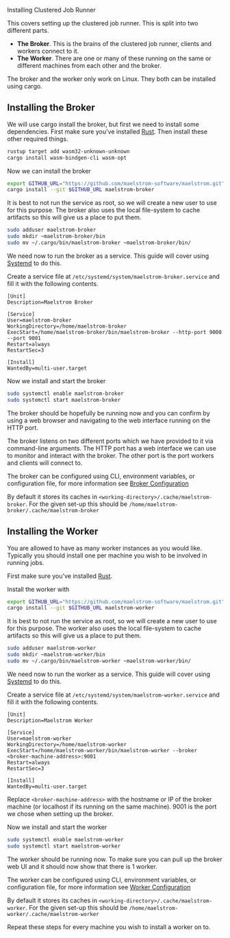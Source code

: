  Installing Clustered Job Runner

This covers setting up the clustered job runner. This is split into two
different parts.

- **The Broker**. This is the brains of the clustered job runner, clients and
  workers connect to it.
- **The Worker**. There are one or many of these running on the same or different
  machines from each other and the broker.

The broker and the worker only work on Linux. They both can be installed using
cargo.

## Installing the Broker

We will use cargo install the broker, but first we need to install some
dependencies. First make sure you've installed
[Rust](https://www.rust-lang.org/tools/install). Then install these other
required things.

```bash
rustup target add wasm32-unknown-unknown
cargo install wasm-bindgen-cli wasm-opt
```

Now we can install the broker

```bash
export GITHUB_URL="https://github.com/maelstrom-software/maelstrom.git"
cargo install --git $GITHUB_URL maelstrom-broker
```

It is best to not run the service as root, so we will create a new user to use
for this purpose. The broker also uses the local file-system to cache artifacts
so this will give us a place to put them.

```bash
sudo adduser maelstrom-broker
sudo mkdir ~maelstrom-broker/bin
sudo mv ~/.cargo/bin/maelstrom-broker ~maelstrom-broker/bin/
```

We need now to run the broker as a service. This guide will cover using
[Systemd](https://systemd.io) to do this.

Create a service file at `/etc/systemd/system/maelstrom-broker.service` and
fill it with the following contents.

```language-systemd
[Unit]
Description=Maelstrom Broker

[Service]
User=maelstrom-broker
WorkingDirectory=/home/maelstrom-broker
ExecStart=/home/maelstrom-broker/bin/maelstrom-broker --http-port 9000 --port 9001
Restart=always
RestartSec=3

[Install]
WantedBy=multi-user.target
```

Now we install and start the broker

```bash
sudo systemctl enable maelstrom-broker
sudo systemctl start maelstrom-broker
```

The broker should be hopefully be running now and you can confirm by using a web
browser and navigating to the web interface running on the HTTP port.

The broker listens on two different ports which we have provided to it via
command-line arguments. The HTTP port has a web interface we can use to monitor
and interact with the broker. The other port is the port workers and clients
will connect to.

The broker can be configured using CLI, environment variables, or configuration
file, for more information see [Broker
Configuration](./clustered_job_runner_management/broker.md)

By default it stores its caches in
`<working-directory>/.cache/maelstrom-broker`. For the given set-up this should
be `/home/maelstrom-broker/.cache/maelstrom-broker`

## Installing the Worker

You are allowed to have as many worker instances as you would like. Typically
you should install one per machine you wish to be involved in running jobs.

First make sure you've installed [Rust](https://www.rust-lang.org/tools/install).

Install the worker with

```bash
export GITHUB_URL="https://github.com/maelstrom-software/maelstrom.git"
cargo install --git $GITHUB_URL maelstrom-worker
```

It is best to not run the service as root, so we will create a new user to use
for this purpose. The worker also uses the local file-system to cache artifacts
so this will give us a place to put them.

```bash
sudo adduser maelstrom-worker
sudo mkdir ~maelstrom-worker/bin
sudo mv ~/.cargo/bin/maelstrom-worker ~maelstrom-worker/bin/
```

We need now to run the worker as a service. This guide will cover using
[Systemd](https://systemd.io) to do this.

Create a service file at `/etc/systemd/system/maelstrom-worker.service` and
fill it with the following contents.

```language-systemd
[Unit]
Description=Maelstrom Worker

[Service]
User=maelstrom-worker
WorkingDirectory=/home/maelstrom-worker
ExecStart=/home/maelstrom-worker/bin/maelstrom-worker --broker <broker-machine-address>:9001
Restart=always
RestartSec=3

[Install]
WantedBy=multi-user.target
```

Replace `<broker-machine-address>` with the hostname or IP of the broker machine
(or localhost if its running on the same machine). 9001 is the port we chose
when setting up the broker.

Now we install and start the worker

```bash
sudo systemctl enable maelstrom-worker
sudo systemctl start maelstrom-worker
```

The worker should be running now. To make sure you can pull up the broker web UI
and it should now show that there is 1 worker.

The worker can be configured using CLI, environment variables, or configuration
file, for more information see [Worker
Configuration](./clustered_job_runner_management/worker.md)

By default it stores its caches in
`<working-directory>/.cache/maelstrom-worker`. For the given set-up this should
be `/home/maelstrom-worker/.cache/maelstrom-worker`

Repeat these steps for every machine you wish to install a worker on to.
